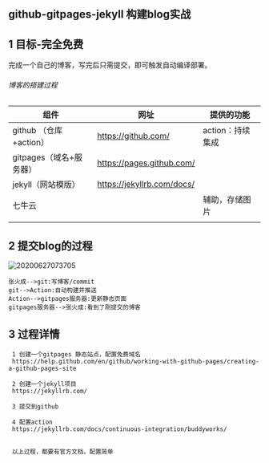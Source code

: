 ## github-gitpages-jekyll 构建blog实战



## 1 目标-完全免费

完成一个自己的博客，写完后只需提交，即可触发自动编译部署。



###### 博客的搭建过程

| 组件                    | 网址                       | 提供的功能       |
| ----------------------- | -------------------------- | ---------------- |
| github （仓库+action）  | https://github.com/        | action：持续集成 |
| gitpages（域名+服务器） | https://pages.github.com/  |                  |
| jekyll（网站模版）      | https://jekyllrb.com/docs/ |                  |
| 七牛云                  |                            | 辅助，存储图片   |
|                         |                            |                  |



## 2 提交blog的过程



![20200627073705](http://qck2j2ro3.bkt.clouddn.com/test/20200627073705.png?imagelim)

```sequence
张火成-->git:写博客/commit
git-->Action:自动构建并推送
Action-->gitpages服务器:更新静态页面
gitpages服务器-->张火成:看到了刚提交的博客
```

## 3 过程详情

```
 1 创建一个gitpages 静态站点，配置免费域名
 https://help.github.com/en/github/working-with-github-pages/creating-a-github-pages-site
 
 2 创建一个jekyll项目
 https://jekyllrb.com/ 
 
 3 提交到github
 
 4 配置action
 https://jekyllrb.com/docs/continuous-integration/buddyworks/
 
 
 以上过程，都要有官方文档，配置简单
```

